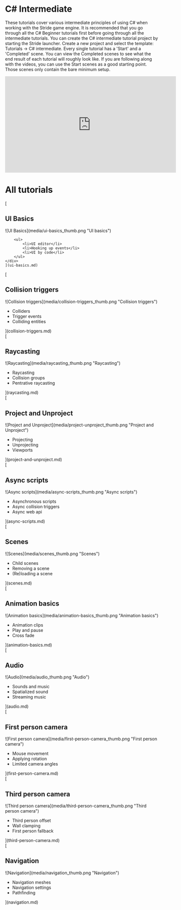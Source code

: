 # C# Intermediate
These tutorials cover various intermediate principles of using C# when working with the Stride game engine. It is recommended that you go through all the C# Beginner tutorials first before going through all the intermediate tutorials. You can create the C# intermediate tutorial project by starting the Stride launcher. Create a new project and select the template: Tutorials -> C# intermediate. Every single tutorial has a 'Start' and a 'Completed' scene. You can view the Completed scenes to see what the end result of each tutorial will roughly look like. If you are following along with the videos, you can use the Start scenes as a good starting point. Those scenes only contain the bare minimum setup. 

<iframe width="560" height="315" src="https://www.youtube.com/embed/videoseries?list=PLRZx2y7uC8mOE6_L0ZiFxNBE7HmzU2dP7" 
title="Stride C# intermediate youtube playlist" frameborder="0" allow="accelerometer; autoplay; clipboard-write; encrypted-media; gyroscope; picture-in-picture" allowfullscreen></iframe>

# All tutorials 
<div class='tutorial'>
    [
    <div class='tutorial_title'>
       <h2>UI Basics</h2>
    </div>
    <div class='stride-documentation-image'>
        ![UI Basics](media/ui-basics_thumb.png "UI basics") 
    </div>
    <div class='tutorial_description'>

        <ul>
            <li>UI editor</li> 
            <li>Hooking up events</li> 
            <li>UI by code</li> 
        </ul>
    </div>
    ](ui-basics.md) 
</div>

<div class='tutorial'>
    [
    <div class='tutorial_title'>
       <h2>Collision triggers</h2>
    </div>
    <div class='stride-documentation-image'>
        ![Collision triggers](media/collision-triggers_thumb.png "Collision triggers") 
    </div>
    <div class='tutorial_description'>
        <ul>
            <li>Colliders</li> 
            <li>Trigger events</li> 
            <li>Colliding entities</li> 
        </ul>
    </div>
    ](collision-triggers.md) 
</div>

<div class='tutorial'>
    [
    <div class='tutorial_title'>
       <h2>Raycasting</h2>
    </div>
    <div class='stride-documentation-image'>
        ![Raycasting](media/raycasting_thumb.png "Raycasting") 
    </div>
    <div class='tutorial_description'>
        <ul>
            <li>Raycasting</li> 
            <li>Collision groups</li> 
            <li>Pentrative raycasting</li> 
        </ul>
    </div>
    ](raycasting.md) 
</div>


<div class='tutorial'> 
    [
    <div class='tutorial_title'>
       <h2>Project and Unproject</h2>
    </div>
    <div class='stride-documentation-image'>
        ![Project and Unproject](media/project-unproject_thumb.png "Project and Unproject")  
    </div>
    <div class='tutorial_description'>
        <ul>
            <li>Projecting</li> 
            <li>Unprojecting</li> 
            <li>Viewports</li> 
        </ul>
    </div>
    ](project-and-unproject.md) 
</div>

<div class='tutorial'>
    [
    <div class='tutorial_title'>
       <h2>Async scripts</h2>
    </div>
    <div class='stride-documentation-image'>   
        ![Async scripts](media/async-scripts_thumb.png "Async scripts")
    </div>
    <div class='tutorial_description'>
        <ul>
            <li>Asynchronous scripts</li> 
            <li>Async collision triggers</li> 
            <li>Async web api</li> 
        </ul>
    </div>
    ](async-scripts.md) 
</div>

<div class='tutorial'>
    [
    <div class='tutorial_title'>
       <h2>Scenes</h2>
    </div>
    <div class='stride-documentation-image'>
        ![Scenes](media/scenes_thumb.png "Scenes")
    </div>
    <div class='tutorial_description'>
        <ul>
            <li>Child scenes</li> 
            <li>Removing a scene</li> 
            <li>(Re)loading a scene</li> 
        </ul>
    </div>
    ](scenes.md) 
</div>


<div class='tutorial'> 
    [
    <div class='tutorial_title'>
       <h2>Animation basics</h2>
    </div>
    <div class='stride-documentation-image'>
        ![Animation basics](media/animation-basics_thumb.png "Animation basics")
    </div>
    <div class='tutorial_description'>
        <ul>
            <li>Animation clips</li> 
            <li>Play and pause</li> 
            <li>Cross fade</li> 
        </ul>
    </div>
    ](animation-basics.md) 
</div>

<div class='tutorial'>
    [
    <div class='tutorial_title'>
       <h2>Audio</h2>
    </div>
    <div class='stride-documentation-image'>
        ![Audio](media/audio_thumb.png "Audio")
    </div>
    <div class='tutorial_description'>
        <ul>
            <li>Sounds and music</li> 
            <li>Spatialized sound</li> 
            <li>Streaming music</li> 
        </ul>
    </div>
    ](audio.md) 
</div>

<div class='tutorial'>
    [
    <div class='tutorial_title'>
       <h2>First person camera</h2>
    </div>
    <div class='stride-documentation-image'>
        ![First person camera](media/first-person-camera_thumb.png "First person camera")   
    </div>
    <div class='tutorial_description'>
        <ul>
            <li>Mouse movement</li> 
            <li>Applying rotation</li> 
            <li>Limited camera angles</li> 
        </ul>
    </div>
    ](first-person-camera.md) 
</div>


<div class='tutorial'>
    [
    <div class='tutorial_title'>
       <h2>Third person camera</h2>
    </div>
    <div class='stride-documentation-image'>
        ![Third person camera](media/third-person-camera_thumb.png "Third person camera")   
    </div>
    <div class='tutorial_description'>
        <ul>
            <li>Third person offset</li> 
            <li>Wall clamping</li> 
            <li>First person fallback</li> 
        </ul>
    </div>
    ](third-person-camera.md) 
</div>

<div class='tutorial'>
    [
    <div class='tutorial_title'>
       <h2>Navigation</h2>
    </div>
    <div class='stride-documentation-image'> 
        ![Navigation](media/navigation_thumb.png "Navigation")
    </div>
    <div class='tutorial_description'>
        <ul>
            <li>Navigation meshes</li> 
            <li>Navigation settings</li> 
            <li>Pathfinding</li> 
        </ul>
    </div>
    ](navigation.md) 
</div>




